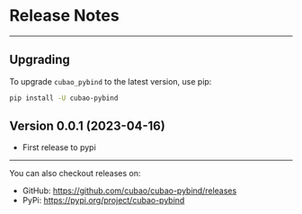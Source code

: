 # Release Notes

---

## Upgrading

To upgrade `cubao_pybind` to the latest version, use pip:

```bash
pip install -U cubao-pybind
```

## Version 0.0.1 (2023-04-16)

*   First release to pypi

---

You can also checkout releases on:

-   GitHub: <https://github.com/cubao/cubao-pybind/releases>
-   PyPi: <https://pypi.org/project/cubao-pybind>
